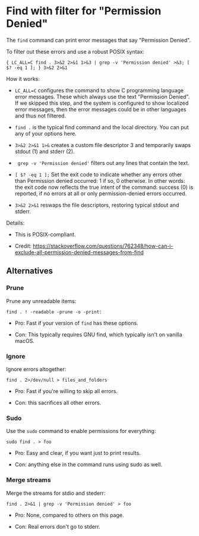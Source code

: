 # Find with filter for "Permission Denied"

The `find` command can print error messages that say "Permission Denied".

To filter out these errors and use a robust POSIX syntax:

    { LC_ALL=C find . 3>&2 2>&1 1>&3 | grep -v 'Permission denied' >&3; [ $? -eq 1 ]; } 3>&2 2>&1

How it works:

  * `LC_ALL=C` configures the command to show C programming language error messages. These which always use the text "Permission Denied". If we skipped this step, and the system is configured to show localized error messages, then the error messages could be in other languages and thus not filtered.

  * `find .` is the typical find command and the local directory. You can put any of your options here.
  
  * `3>&2 2>&1 1>&` creates a custom file descriptor 3 and temporarily swaps stdout (1) and stderr (2).

  * ` grep -v 'Permission denied'` filters out any lines that contain the text.

  * `[ $? -eq 1 ];` Set the exit code to indicate whether any errors other than Permission denied occurred: 1 if so, 0 otherwise. In other words: the exit code now reflects the true intent of the command: success (0) is reported, if no errors at all or only permission-denied errors occurred.
  
  * `3>&2 2>&1` reswaps the file descriptors, restoring typical stdout and stderr.
  
Details:

  * This is POSIX-compliant.
  
  * Credit: https://stackoverflow.com/questions/762348/how-can-i-exclude-all-permission-denied-messages-from-find


## Alternatives


### Prune

Prune any unreadable items:

    find . ! -readable -prune -o -print:

  * Pro: Fast if your version of `find` has these options.
  
  * Con: This typically requires GNU find, which typically isn't on vanilla macOS.


### Ignore

Ignore errors altogether:

    find . 2>/dev/null > files_and_folders

  * Pro: Fast if you're willing to skip all errors.
  
  * Con: this sacrifices all other errors.


### Sudo

Use the `sudo` command to enable permissions for everything:

    sudo find . > foo

  * Pro: Easy and clear, if you want just to print results.
  
  * Con: anything else in the command runs using sudo as well.


### Merge streams

Merge the streams for stdio and stederr:

    find . 2>&1 | grep -v 'Permission denied' > foo

  * Pro: None, compared to others on this page.
  
  * Con: Real errors don't go to stderr.
